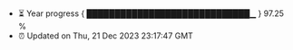 - ⏳ Year progress { █████████████████████████████▁ } 97.25 %
- ⏰ Updated on Thu, 21 Dec 2023 23:17:47 GMT

